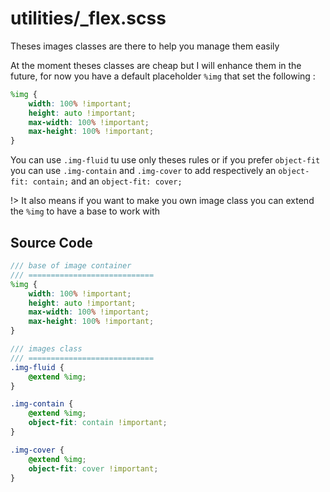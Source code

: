 # utilities/_flex.scss

Theses images classes are there to help you manage them easily 

At the moment theses classes are cheap but I will enhance them in the future,
for now you have a default placeholder `%img` that set the following :

```scss
%img {
	width: 100% !important;
	height: auto !important;
	max-width: 100% !important;
	max-height: 100% !important;
}
```

You can use `.img-fluid` tu use only theses rules or if you prefer `object-fit` you can use `.img-contain` and `.img-cover` to add respectively an `object-fit: contain;` and an `object-fit: cover;`

!> It also means if you want to make you own image class you can extend the `%img` to have a base to work with

## Source Code
```scss
/// base of image container
/// ============================
%img {
	width: 100% !important;
	height: auto !important;
	max-width: 100% !important;
	max-height: 100% !important;
}

/// images class
/// ============================
.img-fluid {
	@extend %img;
}

.img-contain {
	@extend %img;
	object-fit: contain !important;
}

.img-cover {
	@extend %img;
	object-fit: cover !important;
}
```